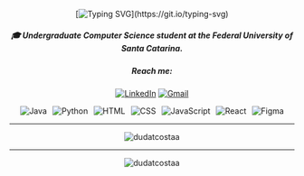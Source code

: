 <div align="center">

[![Typing SVG](https://readme-typing-svg.herokuapp.com?font=Fira+Code&duration=4000&pause=1000&color=ff79c6&center=true&vCenter=true&width=435&lines=Hi%2C+I%27m+Maria+Eduarda!)](https://git.io/typing-svg)

<h5 align="center">🎓 Undergraduate Computer Science student at the Federal University of Santa Catarina.</h5>

<h5 align="center">Reach me:</h5>

[![LinkedIn](https://img.shields.io/badge/linkedin-%230077B5.svg?style=for-the-badge&logo=linkedin&logoColor=white)](https://www.linkedin.com/in/maria-eduarda-teixeira-costa-b2979a331/) [![Gmail](https://img.shields.io/badge/Gmail-D14836?style=for-the-badge&logo=gmail&logoColor=white)](mailto:dudatcostaa@gmail.com)

<div style="display: flex; justify-content: center; gap: 10px; flex-wrap: wrap;">
  <img src="https://img.shields.io/badge/java-%23007ACC.svg?style=for-the-badge&logo=java&logoColor=white" alt="Java" />
  <img src="https://img.shields.io/badge/python-3670A0?style=for-the-badge&logo=python&logoColor=ffdd54" alt="Python" />
  <img src="https://img.shields.io/badge/html5-%23E34F26.svg?style=for-the-badge&logo=html5&logoColor=white" alt="HTML" />
  <img src="https://img.shields.io/badge/css3-%231572B6.svg?style=for-the-badge&logo=css3&logoColor=white" alt="CSS" />
  <img src="https://img.shields.io/badge/javascript-%23323330.svg?style=for-the-badge&logo=javascript&logoColor=%23F7DF1E" alt="JavaScript" />
  <img src="https://img.shields.io/badge/react-%2320232a.svg?style=for-the-badge&logo=react&logoColor=%2361DAFB" alt="React" />
  <img src="https://img.shields.io/badge/figma-%23F24E1E.svg?style=for-the-badge&logo=figma&logoColor=white" alt="Figma" />
</div>

---

<img align="center" src="https://github-readme-stats.vercel.app/api/top-langs?username=dudatcostaa&show_icons=true&locale=en&layout=compact&theme=radical" alt="dudatcostaa" />

---

<img align="center" src="https://github-readme-stats.vercel.app/api?username=dudatcostaa&show_icons=true&locale=en&theme=radical" alt="dudatcostaa" />

</div>
